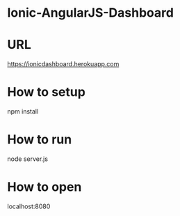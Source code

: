# Ionic-AngularJS-Dashboard

# URL
https://ionicdashboard.herokuapp.com

# How to setup
npm install

# How to run
node server.js

# How to open
localhost:8080
